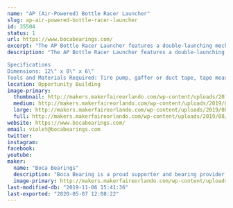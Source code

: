 ```yaml
---
name: "AP (Air-Powered) Bottle Racer Launcher"
slug: ap-air-powered-bottle-racer-launcher
id: 35504
status: 1
url: https://www.bocabearings.com/
excerpt: "The AP Bottle Racer Launcher features a double-launching mechanism"
description: "The AP Bottle Racer Launcher features a double-launching mechanism, where one air pressure source can be attached to race two bottle rocket cars side by side for 30 feet or more, depending on the air pressure used. Below are the specifications.  

Specifications
Dimensions: 12\" x 8\" x 6\"
Tools and Materials Required: Tire pump, gaffer or duct tape, tape measure, scissors, AP Bottle Racers, 2 towels (for deceleration)"
location: Opportunity Building
image-primary:
  thumbnail: http://makers.makerfaireorlando.com/wp-content/uploads/2019/08/20190801_115451-150x150.jpg
  medium: http://makers.makerfaireorlando.com/wp-content/uploads/2019/08/20190801_115451-243x300.jpg
  large: http://makers.makerfaireorlando.com/wp-content/uploads/2019/08/20190801_115451-830x1024.jpg
  full: http://makers.makerfaireorlando.com/wp-content/uploads/2019/08/20190801_115451.jpg
website: https://www.bocabearings.com/
email: violet@bocabearings.com
twitter: 
instagram: 
facebook: 
youtube: 
maker:
  name: "Boca Bearings"
  description: "Boca Bearing is a proud supporter and bearing provider for makers all over the world. Based in South Florida, Boca Bearings provides all types of bearings for robotics, remote-controlled aircraft, 3D printers, industrial equipment- you name it! If it rotates, it probably has our bearing inside of it! "
  image-primary: http://makers.makerfaireorlando.com/wp-content/uploads/2015/08/BocaBearings-Logo-Tagline-1024x427.jpg
last-modified-db: "2019-11-06 15:41:36"
last-exported: "2020-05-07 12:08:22"
---
```

